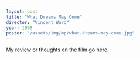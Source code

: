 ```yaml
---
layout: post
title: "What Dreams May Come"
director: "Vincent Ward"
year: 1998
poster: "/assets/img/mp/what-dreams-may-come.jpg"
---
```


My review or thoughts on the film go here.
